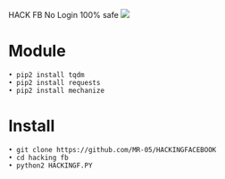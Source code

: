 
HACK FB No Login 100% safe
<img src="https://www.google.com/imgres?imgurl=https%3A%2F%2Ftechcrunch.com%2Fwp-content%2Fuploads%2F2015%2F01%2Fhack.jpg%3Fw%3D730%26crop%3D1&imgrefurl=https%3A%2F%2Ftechcrunch.com%2F2015%2F07%2F06%2Fhacking-team-hacked%2F&tbnid=SCOcKWkh0ZptsM&vet=1&docid=Y_5GLZjLs48PlM&w=730&h=451&source=sh%2Fx%2Fim">
# Module
```
• pip2 install tqdm
• pip2 install requests
• pip2 install mechanize
```
# Install
```
• git clone https://github.com/MR-05/HACKINGFACEBOOK
• cd hacking fb
• python2 HACKINGF.PY
```
